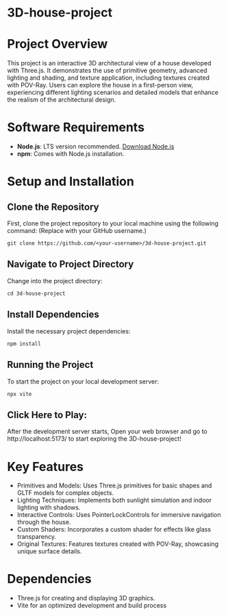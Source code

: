 # 3D-house-project
# Project Overview
 This project is an interactive 3D architectural view of a house developed with Three.js. It demonstrates the use of primitive geometry, advanced lighting and shading, and texture application, including textures created with POV-Ray. Users can explore the house in a first-person view, experiencing different lighting scenarios and detailed models that enhance the realism of the architectural design.

# Software Requirements
- **Node.js**: LTS version recommended. [Download Node.js](https://nodejs.org/)
- **npm**: Comes with Node.js installation.

# Setup and Installation

## Clone the Repository

First, clone the project repository to your local machine using the following command: (Replace <your-username> with your GitHub username.)
    
    git clone https://github.com/<your-username>/3d-house-project.git
    

## Navigate to Project Directory

Change into the project directory:

    cd 3d-house-project

## Install Dependencies

Install the necessary project dependencies:
   
    npm install

## Running the Project

To start the project on your local development server:

    npx vite

## Click Here to Play: 

After the development server starts, Open your web browser and go to http://localhost:5173/ to start exploring the 3D-house-project!

# Key Features
- Primitives and Models: Uses Three.js primitives for basic shapes and GLTF models for complex objects.
- Lighting Techniques: Implements both sunlight simulation and indoor lighting with shadows.
- Interactive Controls: Uses PointerLockControls for immersive navigation through the house.
- Custom Shaders: Incorporates a custom shader for effects like glass transparency.
- Original Textures: Features textures created with POV-Ray, showcasing unique surface details.

# Dependencies
- Three.js for creating and displaying 3D graphics.
- Vite for an optimized development and build process
